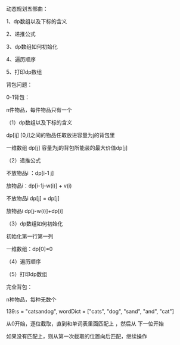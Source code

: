动态规划五部曲：

1、dp数组以及下标的含义

2、递推公式

3、dp数组如何初始化

4、遍历顺序

5、打印dp数组



背包问题：

0-1背包：

n件物品，每件物品只有一个

（1）dp数组以及下标的含义

dp[ij]  [0,i]之间的物品任取放进容量为j的背包里

一维数组 dp[j]   容量为j的背包所能装的最大价值dp[j]

（2）递推公式

不放物品i ：dp[i-1 j]    

放物品i：dp[i-1j-w(i)] + v(i)

不放物品i dp[j] = dp[j]

放物品i dp[j-w(i)]+dp[i]

（3）dp数组如何初始化

初始化第一行第一列

一维数组：dp[0]=0

（4）遍历顺序

（5）打印dp数组

完全背包：

n种物品，每种无数个





139:s = "catsandog", wordDict = ["cats", "dog", "sand", "and", "cat"]

从0开始，逐位截取，直到和单词表里面匹配上 ，然后从 下一位开始

如果没有匹配上，则从第一次截取的位置向后匹配，继续操作